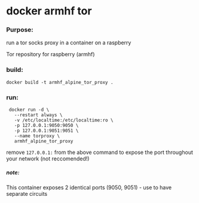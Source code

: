 
# docker armhf tor
### Purpose:  
run a tor socks proxy in a container on a raspberry

Tor repository for raspberry (armhf)


### build:   
`docker build -t armhf_alpine_tor_proxy .`

### run:
```
 docker run -d \
   --restart always \
   -v /etc/localtime:/etc/localtime:ro \
   -p 127.0.0.1:9050:9050 \
   -p 127.0.0.1:9051:9051 \
   --name torproxy \
   armhf_alpine_tor_proxy
```

remove `127.0.0.1:` from the above command to expose the port throughout your network (not reccomended!)  

##### note:  
This container exposes 2 identical ports (9050, 9051) - use to have separate circuits
